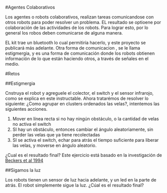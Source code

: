 #Agentes Colaborativos

Los agentes o robots colaborativos, realizan tareas  comunicandose con otros robots para poder resolver un problema.  EL resultado se optioene por colaboración de las actividades de los robots. Para lograr esto, por lo general los robos deben comunicarse de alguna manera.

EL kit trae un bluetooth lo cual permitiría hacerlo, y este proyecto se publicará más adelante. Otra forma de comunicacion , se le llama estigmergia, y es una forma de comunicación donde los robots obtienen información de lo que están haciendo otros, a través de señales en el medio.

#Retos

##Estigmergia

Cnstruya el robot y agreguele el colector, el switch y el sensor infrarojo, como se explica en este instructable.  Ahora tratarémos de resolver lo siguiente:  ¿Como agrupar en clusters ordenados las velas?, intentemos las siguientes acciones.

1. Mover en línea recta si no hay ningún obstáculo, o la cantidad de velas no activa el switch
2. SI hay un obstáculo, entonces cambiar el ángulo aleatoriamente, sin perder las velas que ya tiene recolectadas
3. SI se activa el switch, echar para atrás el tiempo suficiente para liberar las velas, y moverse en ángulo aleatorio.

¿Cual es el resultado final? Este ejercicio está basado en la investigación de [Beckers et al 1994](http://www.eecs.harvard.edu/~rad/courses/cs266/papers/beckers-alife94.pdf)

##Sigamos la luz

Los robots tienen un sensor de luz hacia adelante, y un led en la parte de atrás.  El robot simplemente sigue la luz.  ¿Cúal es el resultado final?
